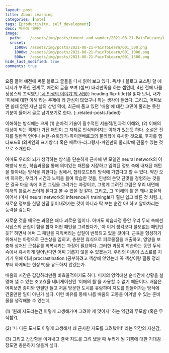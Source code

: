 ```yaml
---
layout: post
title: About Learning
categories: [note]
tags: [productivity, self_development]
desc: 배움에 대하여
image:
  path:    /assets/img/posts/invent_and_wander/2021-08-21-PainToLearn/001_1500.png
  srcset:
    1500w: /assets/img/posts/2021-08-21-PainToLearn/001_500.png
    1000w: /assets/img/posts/2021-08-21-PainToLearn/001_1000.png
    500w:  /assets/img/posts/2021-08-21-PainToLearn/001_1500.png
hide_last_modified: true
comments: true
---
```


요즘 들어 예전에 써둔 블로그 글들을 다시 읽어 보고 있다. 독서나 블로그 포스팅 할 에너지가 부족한 관계로, 예전의 글을 보며 (셀프) 대리만족을 하는 셈인데, 4년 전에 나름 정성스레 끄적였던 ['네 인생의 이야기'의 서평]{:.heading.flip-title}을 읽다 보니, 내가 '이해에 대한 이해'라는 주제에 꽤 관심이 많았구나 하는 생각이 들었다. 그리고, 어찌보면 쓸데 없던 지난 날의 상념 덕에, 최근에 품고 있던 '배움'에 대한 고민이 풀리는 듯한 기분이 들어서 글로 남겨보기로 한다. 
{:.related-posts.faded}

['네 인생의 이야기'의 서평]: /blog/book/2017-03-09-tistory89/

이해하는 방식에는 크게 (1) 순차적 기술이 필수적인 서술적/인과적 이해와, (2) 이해의 대상이 되는 객체가 가진 패턴이 그 자체로 인식되어지는 이해가 있는듯 하다. 소설은 전자를 일반적 언어나 뉴턴-슈뢰딩거-하이젠베르크의 물리학에 유사한 것으로, 후자를 헵타포드B (외계인의 표기방식) 혹은 페르마-라그랑지-파인만의 물리학에 견줄수 있는 것으로 소개한다. 


아마도 우리의 뇌가 생각하는 방식을 단순하게 근사해 낸 모델인 neural network의 이해방식 또한, 학습과정을 통해 의미있는 패턴을 저장하고 입력된 정보 속에 내재된 패턴을 찾아내는 방식을 취한다는 점에서, 헵타포드B의 방식에 가깝다고 할 수 있다. 약간 오버 하자면, 우리가 시간과 노력을 들여 학습한 것들, 인생의 쓴맛 단맛을 경험하는 것들은 결국 마음 속에 어떤 그림을 그려가는 과정이고, 그렇게 그려진 그림은 우리 내면에 이해의 틀로서 쓰이게 된다고 볼 수 있을 것 같다. 그리고, 그 '이해의 틀'은 꽤나 효율적이어서 (마치 neural network의  inference가 training보다 훨씬 쉽고 빠른 것 처럼..), 새로운 정보를 한땀 한땀 읽어내려가는 것이 아니라 탁 보는 순간 아! 하고 알아차리는 능력을 갖는다. 


새로운 것을 배우는 과정은 꽤나 괴로운 일이다. 아마도 학습과정 동안 우리 두뇌 속에선 시냅스의 군집이 힘을 합쳐 어떤 패턴을 그려봤다가, '아 이거 생각보다 쓸모없는 패턴인듯?' 하면서 애써 그 패턴을 지워버리는 삽질이 반복되고 있을 것이다. 근육을 형성하기 위해서는 아령으로 근손상을 입히고, 충분한 휴식으로 피로물질을 배출하고, 영양을 보충해 상처난 근섬유를 회복시키는 과정이 필요하다. 그러한 과정이 학습하는 동안 두뇌 속에서 유사하게 일어난다면 어찌 괴롭지 않을 수 있겠는가. 우리의 마음이 스스로를 지키기 위해 어찌 procrastination (공부하려고 책상에 앉았는데 꼭 책상이랑 필통 정리부터 하게되는 현상ㅋ)을 유도하지 않겠는가.


배움의 시간은 갑갑하리만큼 비효율적이기도 하다. 미지의 영역에선 순식간에 상황을 설명해 낼 수 있는 초고효율 네비게이션인 '이해의 틀'을 사용할 수 없기 때문이다. 배움은 어찌보면 종이와 연필만 들고 처음 방문한 도시를 유랑하며 지도를 만들어가는 방식에 견줄만한 일이 아닌가 싶다. 이런 비유를 통해 나름 배움의 고통을 이겨낼 수 있는 준비물을 생각해볼 수 있는데,


(1) '원래 지도라는건 이렇게 고생해가며 그려야 제 맛이지' 하는 약간의 무모함 (혹은 무식함?), 

(2) '나 다른 도시도 이렇게 고생해서 꽤 근사한 지도를 그려봤어!' 라는 약간의 자신감, 

(3) 그리고 갑갑함을 이겨내고 결국 지도를 그려 냈을 때 누리게 될 기쁨에 대한 기대감 정도면 충분하지 않을까 싶다.

